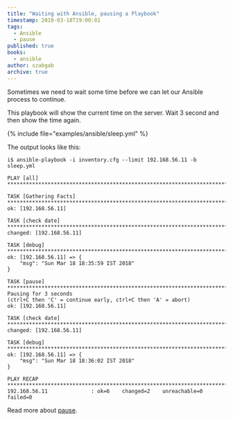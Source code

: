 ```yaml
---
title: "Waiting with Ansible, pausing a Playbook"
timestamp: 2018-03-18T19:00:01
tags:
  - Ansible
  - pause
published: true
books:
  - ansible
author: szabgab
archive: true
---
```



Sometimes we need to wait some time before we can let our Ansible process to continue.


This playbook will show the current time on the server. Wait 3 second and then show the time again.

{% include file="examples/ansible/sleep.yml" %}

The output looks like this:

```
i$ ansible-playbook -i inventory.cfg --limit 192.168.56.11 -b sleep.yml

PLAY [all] ****************************************************************************************************************************

TASK [Gathering Facts] ****************************************************************************************************************
ok: [192.168.56.11]

TASK [check date] *********************************************************************************************************************
changed: [192.168.56.11]

TASK [debug] **************************************************************************************************************************
ok: [192.168.56.11] => {
    "msg": "Sun Mar 18 18:35:59 IST 2018"
}

TASK [pause] **************************************************************************************************************************
Pausing for 3 seconds
(ctrl+C then 'C' = continue early, ctrl+C then 'A' = abort)
ok: [192.168.56.11]

TASK [check date] *********************************************************************************************************************
changed: [192.168.56.11]

TASK [debug] **************************************************************************************************************************
ok: [192.168.56.11] => {
    "msg": "Sun Mar 18 18:36:02 IST 2018"
}

PLAY RECAP ****************************************************************************************************************************
192.168.56.11              : ok=6    changed=2    unreachable=0    failed=0
```

Read more about [pause](http://docs.ansible.com/ansible/latest/pause_module.html).
